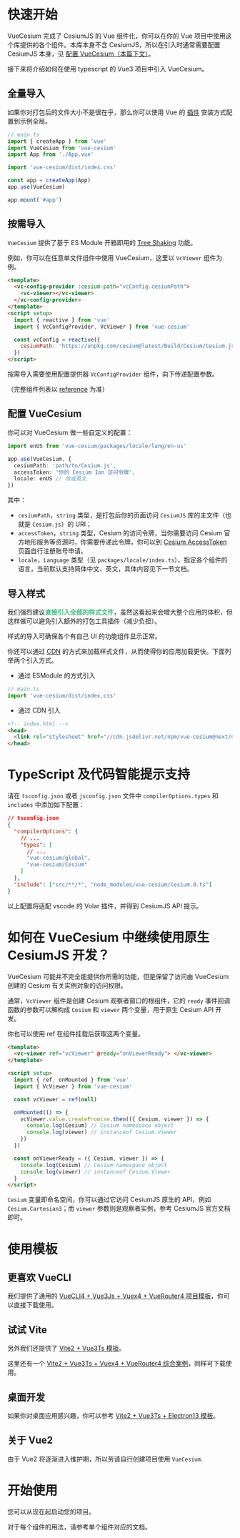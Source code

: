 # 快速开始

VueCesium 完成了 CesiumJS 的 Vue 组件化，你可以在你的 Vue 项目中使用这个库提供的各个组件。本库本身不含 CesiumJS，所以在引入时通常需要配置 CesiumJS 本身，见 [配置 VueCesium（本篇下文）](./#/zh-CN/component/quickstart#pei-zhi-vuecesium)。

接下来将介绍如何在使用 typescript 的 Vue3 项目中引入 VueCesium。

## 全量导入

如果你对打包后的文件大小不是很在乎，那么你可以使用 Vue 的 [插件](https://staging-cn.vuejs.org/guide/reusability/plugins.html) 安装方式配置到示例全局。

```typescript
// main.ts
import { createApp } from 'vue'
import VueCesium from 'vue-cesium'
import App from './App.vue'

import 'vue-cesium/dist/index.css'

const app = createApp(App)
app.use(VueCesium)

app.mount('#app')
```

## 按需导入

`VueCesium` 提供了基于 ES Module 开箱即用的 [Tree Shaking](https://webpack.js.org/guides/tree-shaking/) 功能。

例如，你可以在任意单文件组件中使用 VueCesium，这里以 `VcViewer` 组件为例。

```html
<template>
  <vc-config-provider :cesium-path="vcConfig.cesiumPath">
    <vc-viewer></vc-viewer>
  </vc-config-provider>
</template>
<script setup>
  import { reactive } from 'vue'
  import { VcConfigProvider, VcViewer } from 'vue-cesium'

  const vcConfig = reactive({
    cesiumPath: 'https://unpkg.com/cesium@latest/Build/Cesium/Cesium.js'
  })
</script>
```

按需导入需要使用配置提供器 `VcConfigProvider` 组件，向下传递配置参数。

（完整组件列表以 [reference](https://github.com/zouyaoji/vue-cesium/blob/dev/packages/vue-cesium/component.ts) 为准）

## 配置 VueCesium

你可以对 VueCesium 做一些自定义的配置：

```typescript
import enUS from 'vue-cesium/packages/locale/lang/en-us'

app.use(VueCesium, {
  cesiumPath: 'path/to/Cesium.js',
  accessToken: '你的 Cesium Ion 访问令牌',
  locale: enUS // 改成英文
})
```

其中：

- `cesiumPath`，`string` 类型，是打包后你的页面访问 `CesiumJS` 库的主文件（也就是 `Cesium.js`）的 URI；
- `accessToken`，`string` 类型，Cesium 的访问令牌，当你需要访问 Cesium 官方地形服务等资源时，你需要传递此令牌，你可以到 [Cesium AccessToken](https://cesium.com/ion/tokens) 页面自行注册账号申请。
- `locale`，`Language` 类型（见 `packages/locale/index.ts`），指定各个组件的语言，当前默认支持简体中文、英文，具体内容见下一节文档。

## 导入样式

我们强烈建议<span style="color: rgb(66 184 131);"><b>直接引入全部的样式文件</b></span>，虽然这看起来会增大整个应用的体积，但这样做可以避免引入额外的打包工具插件（减少负担）。

样式的导入可确保各个有自己 UI 的功能组件显示正常。

你还可以通过 [CDN](https://www.cloudflare.com/learning/cdn/what-is-a-cdn/)
的方式来加载样式文件，从而使得你的应用加载更快。下面列举两个引入方式。

- 通过 ESModule 的方式引入

```typescript
// main.ts
import 'vue-cesium/dist/index.css'
```

- 通过 CDN 引入

```html
<!-- index.html -->
<head>
  <link rel="stylesheet" href="//cdn.jsdelivr.net/npm/vue-cesium@next/dist/index.css" />
</head>
```

# TypeScript 及代码智能提示支持

请在 `tsconfig.json` 或者 `jsconfig.json` 文件中 `compilerOptions.types` 和 `includes` 中添加如下配置：

```json
// tsconfig.json
{
  "compilerOptions": {
    // ...
    "types": [
      // ...
      "vue-cesium/global",
      "vue-cesium/Cesium"
    ]
  },
  "include": ["src/**/*", "node_modules/vue-cesium/Cesium.d.ts"]
}
```

以上配置将适配 vscode 的 Volar 插件，并得到 CesiumJS API 提示。

# 如何在 VueCesium 中继续使用原生 CesiumJS 开发？

VueCesium 可能并不完全能提供你所需的功能，但是保留了访问由 VueCesium 创建的 Cesium 有关实例对象的访问权限。

通常，`VcViewer` 组件是创建 Cesium 观察者窗口的根组件，它的 `ready` 事件回调函数的参数可以解构成 `Cesium` 和 `viewer` 两个变量，用于原生 Cesium API 开发。

你也可以使用 ref 在组件挂载后获取这两个变量。

```html
<template>
  <vc-viewer ref="vcViewer" @ready="onViewerReady"> </vc-viewer>
</template>

<script setup>
  import { ref, onMounted } from 'vue'
  import { VcViewer } from 'vue-cesium'

  const vcViewer = ref(null)

  onMounted(() => {
    vcViewer.value.createPromise.then(({ Cesium, viewer }) => {
      console.log(Cesium) // Cesium namespace object
      console.log(viewer) // instanceof Cesium.Viewer
    })
  })

  const onViewerReady = ({ Cesium, viewer }) => {
    console.log(Cesium) // Cesium namespace object
    console.log(viewer) // instanceof Cesium.Viewer
  }
</script>
```

`Cesium` 变量即命名空间，你可以通过它访问 CesiumJS 原生的 API，例如 `Cesium.Cartesian3`；而 `viewer` 参数则是观察者实例，参考 CesiumJS 官方文档即可。

# 使用模板

## 更喜欢 VueCLI

我们提供了通用的 [VueCLI4 + Vue3Js + Vuex4 + VueRouter4 项目模板](https://github.com/zouyaoji/vue-cesium-starter)，你可以直接下载使用。

## 试试 Vite

另外我们还提供了 [Vite2 + Vue3Ts 模板](https://github.com/zouyaoji/vue-cesium-vite-starter)。

这里还有一个 [Vite2 + Vue3Ts + Vuex4 + VueRouter4 综合案例](https://github.com/zouyaoji/vue-cesium-demo)，同样可下载使用。

## 桌面开发

如果你对桌面应用感兴趣，你可以参考 [Vite2 + Vue3Ts + Electron13 模板](https://github.com/zouyaoji/vue-cesium-electron-vite-starter)。

## 关于 Vue2

由于 Vue2 将逐渐进入维护期，所以劳请自行创建项目使用 `VueCesium`.

# 开始使用

您可以从现在起启动您的项目。

对于每个组件的用法，请参考单个组件对应的文档。
